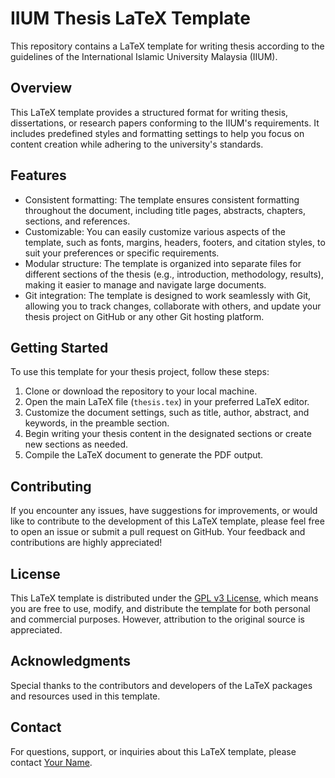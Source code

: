 # IIUM Thesis LaTeX Template

This repository contains a LaTeX template for writing thesis according to the guidelines of the International Islamic University Malaysia (IIUM).

## Overview

This LaTeX template provides a structured format for writing thesis, dissertations, or research papers conforming to the IIUM's requirements. It includes predefined styles and formatting settings to help you focus on content creation while adhering to the university's standards.

## Features

- Consistent formatting: The template ensures consistent formatting throughout the document, including title pages, abstracts, chapters, sections, and references.
- Customizable: You can easily customize various aspects of the template, such as fonts, margins, headers, footers, and citation styles, to suit your preferences or specific requirements.
- Modular structure: The template is organized into separate files for different sections of the thesis (e.g., introduction, methodology, results), making it easier to manage and navigate large documents.
- Git integration: The template is designed to work seamlessly with Git, allowing you to track changes, collaborate with others, and update your thesis project on GitHub or any other Git hosting platform.

## Getting Started

To use this template for your thesis project, follow these steps:

1. Clone or download the repository to your local machine.
2. Open the main LaTeX file (`thesis.tex`) in your preferred LaTeX editor.
3. Customize the document settings, such as title, author, abstract, and keywords, in the preamble section.
4. Begin writing your thesis content in the designated sections or create new sections as needed.
5. Compile the LaTeX document to generate the PDF output.

## Contributing

If you encounter any issues, have suggestions for improvements, or would like to contribute to the development of this LaTeX template, please feel free to open an issue or submit a pull request on GitHub. Your feedback and contributions are highly appreciated!

## License

This LaTeX template is distributed under the [GPL v3 License](LICENSE), which means you are free to use, modify, and distribute the template for both personal and commercial purposes. However, attribution to the original source is appreciated.

## Acknowledgments

Special thanks to the contributors and developers of the LaTeX packages and resources used in this template.

## Contact

For questions, support, or inquiries about this LaTeX template, please contact [Your Name](mailto:den.m.hafiz@gmail.com).

